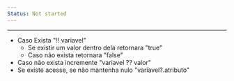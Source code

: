 ```yaml
---
Status: Not started
---
```

---

  

- Caso Exista "!! variavel"
    - Se existir um valor dentro dela retornara "true"
    - Caso não exista retornara "false"
- Caso não exista incremente "variavel ?? valor"
- Se existe acesse, se não mantenha nulo "variavel?.atributo"